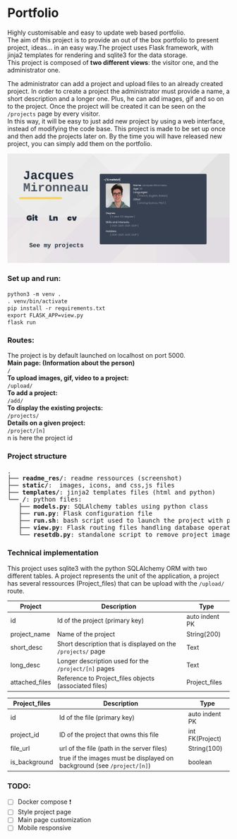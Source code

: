 # Portfolio

Highly customisable and easy to update web based portfolio.  
The aim of this project is to provide an out of the box portfolio to present project, ideas... in an easy way.The project uses Flask framework, with jinja2 templates for rendering and sqlite3 for the data storage.  
This project is composed of **two different views**: the visitor one, and the administrator one.  

The administrator can add a project and upload files to an already created project. In order to create a project the administrator must provide a name, a short description and a longer one. Plus, he can add images, gif and so on to the project.
Once the project will be created it can be seen on the `/projects` page by every visitor.  
In this way, it will be easy to just add new project by using a web interface, instead of modifying the code base.
This project is made to be set up once and then add the projects later on. By the time you will have released new project, you can simply add them on the portfolio.  

<p align="center">
<img src="readme_res/main_page.png" width=700> 
</p>

### Set up and run:
```
python3 -m venv .
. venv/bin/activate
pip install -r requirements.txt
export FLASK_APP=view.py
flask run
```
### Routes:

The project is by default launched on localhost on port 5000.  
**Main page: (Information about the person)**  
`/`  
**To upload images, gif, video to a project:**  
`/upload/`  
**To add a project:**  
`/add/`  
**To display the existing projects:**  
`/projects/`  
**Details on a given project:**  
`/project/[n]`  
n is here the project id  

### Project structure
<pre>
.  
├── <b>readme_res/</b>: readme ressources (screenshot)  
├── <b>static/</b>:  images, icons, and css,js files  
├── <b>templates/</b>: jinja2 templates files (html and python)  
└── <b>/</b>: python files:  
   ├── <b>models.py</b>: SQLAlchemy tables using python class  
   ├── <b>run.py</b>: Flask configuration file 
   ├── <b>run.sh</b>: bash script used to launch the project with python venv  
   ├── <b>view.py</b>: Flask routing files handling database operations  
   └── <b>resetdb.py</b>: standalone script to remove project_images and database content   
</pre>


### Technical implementation

This project uses sqlite3 with the python SQLAlchemy ORM with two different tables.
A project represents the unit of the application, a project has several ressources (Project_files) that can be upload with the `/upload/` route.

| Project        | Description                                                  | Type           |
|----------------|--------------------------------------------------------------|----------------|
| id             | Id of the project (primary key)                              | auto indent PK |
| project_name   | Name of the project                                          | String(200)    |
| short_desc     | Short description that is displayed on the `/projects/` page | Text           |
| long_desc      | Longer description used for the `/project/[n]` pages         | Text           |
| attached_files | Reference to Project_files objects (associated files)        | Project_files  |


| Project_files | Description                                                             | Type            |
|---------------|-------------------------------------------------------------------------|-----------------|
| id            | Id of the file (primary key)                                            | auto indent PK  |
| project_id    | ID of the project that owns this file                                   | int FK(Project) |
| file_url      | url of the file (path in the server files)                              | String(100)     |
| is_background | true if the images must be displayed on background (see `/project/[n]`) | boolean         |

### TODO:  
- [ ] Docker compose  :exclamation:
- [ ] Style project page
- [ ] Main page customization
- [ ] Mobile responsive
